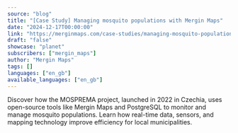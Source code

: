 ```yaml
---
source: "blog"
title: "[Case Study] Managing mosquito populations with Mergin Maps"
date: "2024-12-17T00:00:00"
link: "https://merginmaps.com/case-studies/managing-mosquito-populations-with-mergin-maps?utm_source=qgis"
draft: "false"
showcase: "planet"
subscribers: ["mergin_maps"]
author: "Mergin Maps"
tags: []
languages: ["en_gb"]
available_languages: ["en_gb"]
---
```


Discover how the MOSPREMA project, launched in 2022 in Czechia, uses open-source tools like Mergin Maps and PostgreSQL to monitor and manage mosquito populations. Learn how real-time data, sensors, and mapping technology improve efficiency for local municipalities.
